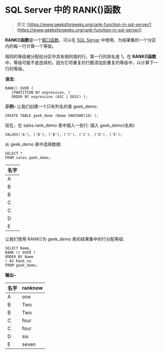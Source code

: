 # SQL Server 中的 RANK()函数

> 原文:[https://www.geeksforgeeks.org/rank-function-in-sql-server/](https://www.geeksforgeeks.org/rank-function-in-sql-server/)

**RANK()函数**是一个[窗口函数](https://www.geeksforgeeks.org/window-functions-in-sql/)，可以在 [SQL Server](https://www.geeksforgeeks.org/sql-tutorial/) 中使用，为结果集的一个分区内的每一行计算一个等级。

相同的等级被分配给分区中具有相同值的行。第一行的排名是 1。在 **RANK()函数**中，等级可能不是连续的，因为它将重复的行数添加到重复的等级中，以计算下一行的等级。

**语法:**

```
RANK() OVER (
   [PARTITION BY expression, ]
   ORDER BY expression (ASC | DESC) );

```

**示例–**
让我们创建一个只有列名的表 geek_demo:

```
CREATE TABLE geek_demo (Name VARCHAR(10) );

```

现在，在 sales.rank_demo 表中插入一些行:
插入 geek_demo(名称)

```
VALUES('A'), ('B'), ('B'), ('C'), ('C'), ('D'), ('E');

```

从 geek_demo 表中选择数据:

```
SELECT * 
FROM sales.geek_demo; 

```

| 名字 |
| --- |
| A |
| B |
| B |
| C |
| C |
| D |
| E |

让我们使用 RANK()为 geek_demo 表的结果集中的行分配等级:

```
SELECT Name, 
RANK () OVER (
ORDER BY Name
) AS Rank_no 
FROM geek_demo;

```

**输出–**

| 名字 | ranknow |
| --- | --- |
| A | one |
| B | Two |
| B | Two |
| C | four |
| C | four |
| D | six |
| E | seven |